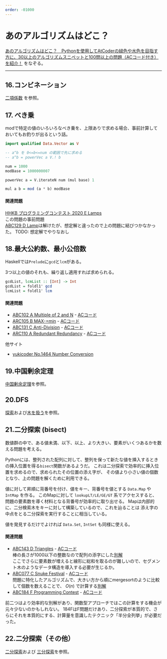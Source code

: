 ```yaml
---
order: -01000
---
```

# あのアルゴリズムはどこ？

[あのアルゴリズムはどこ？　Pythonを使用してAtCoderの緑色や水色を目指す方に、30以上のアルゴリズムスニペットと100問以上の問題（ACコード付き）を紹介！](https://qiita.com/H20/items/1a066e242815961cd043)
をなぞる。

<hr/>


## 16.コンビネーション

[二項係数](../ad/math/combination/) を参照。

## 17. べき乗

modで特定の値のいろいろなべき乗を、上限ありで求める場合、事前計算しておいてもお釣りが出るという話。

```haskell
import qualified Data.Vector as V

-- a^b を 0<=b<=num の範囲で先に求める
-- a^b = powerVec a V.! b

num = 1000
modBase = 1000000007

powerVec a = V.iterateN num (mul base) 1

mul a b = mod (a * b) modBase
```

#### 関連問題

[HHKB プログラミングコンテスト 2020 E Lamps](https://atcoder.jp/contests/hhkb2020/tasks/hhkb2020_e)  
この問題の事前問題  
[ABC129 D Lamp](https://atcoder.jp/contests/abc129/tasks/abc129_d)は解けたが、想定解と違ったので上の問題に結びつかなかった。
TODO: 想定解でやりなおし

## 18.最大公約数、最小公倍数

Haskellでは`Prelude`に`gcd`と`lcm`がある。

3つ以上の値のそれも、繰り返し適用すれば求められる。

```haskell
gcdList, lcmList :: [Int] -> Int
gcdList = foldl1' gcd
lcmList = foldl1' lcm
```

#### 関連問題

- [ABC102 A Multiple of 2 and N](https://atcoder.jp/contests/abc102/tasks/abc102_a) - [ACコード](https://atcoder.jp/contests/abc102/submissions/22946229)
- [ARC105 B MAX-=min](https://atcoder.jp/contests/arc105/tasks/arc105_b) - [ACコード](https://atcoder.jp/contests/arc105/submissions/22946285)
- [ABC131 C Anti-Division](https://atcoder.jp/contests/abc131/tasks/abc131_c) - [ACコード](https://atcoder.jp/contests/abc131/submissions/22946480)
- [ARC110 A Redundant Redundancy](https://atcoder.jp/contests/arc110/tasks/arc110_a) - [ACコード](https://atcoder.jp/contests/arc110/submissions/22946589)

他サイト
- [yukicoder No.1464 Number Conversion](https://yukicoder.me/problems/no/1464)

## 19.中国剰余定理

[中国剰余定理](../ad/math/crt/)を参照。

## 20.DFS

[探索](../snippets/search/search/)および[木を扱う](../snippets/search/tree/)を参照。

## 21.二分探索 (bisect)

数値群の中で、ある値未満、以下、以上、より大きい、要素がいくつあるかを数える問題を考える。

Pythonには、整列された配列に対して、整列を保って新たな値を挿入するときの挿入位置を得る`bisect`関数があるようだ。
これは二分探索で効率的に挿入位置を求めるので、求められたその位置の添え字が、
その値より小さい値の個数となり、上の問題を解くために利用できる。

値に対して昇順に背番号を付け、値をキー、背番号を値とする `Data.Map` や `IntMap` を作る。
このMapに対して `lookupLT/LE/GE/GT` 系でアクセスすると、
問題の要素数を導く材料となる背番号が効率的に取り出せる。
Mapは内部的に、二分検索木をキーに対して構築しているので、これを辿ることは
添え字の中点をとる二分探索を実行することに相当している。

値を発見するだけでよければ `Data.Set`, `IntSet` も同様に使える。

#### 関連問題

- [ABC143 D Triangles](https://atcoder.jp/contests/abc143/tasks/abc143_d) - [ACコード](https://atcoder.jp/contests/abc143/submissions/28779419)  
棒の長さが1000以下の整数なので配列の添字にした[別解](https://atcoder.jp/contests/abc143/submissions/14003171)  
ここでさらに要素数が増えると線形に総和を取るのが難しいので、セグメント木のようなデータ構造を導入する必要が生じるか。
- [ABC077 C Snuke Festival](https://atcoder.jp/contests/abc077/tasks/arc084_a) - [ACコード](https://atcoder.jp/contests/abc077/submissions/28791823)  
問題に特化したアルゴリズムで、大きい方から順にmergesortのように比較して個数を数えることで、 $O(n)$ で計算する[別解](https://atcoder.jp/contests/abc077/submissions/28780649)
- [ABC184 F Programming Contest](https://atcoder.jp/contests/abc184/tasks/abc184_f) - [ACコード](https://atcoder.jp/contests/abc184/submissions/28792499)

前二つはより効率的な別解があり、関数型アプローチではこの計算をする機会が元々少ないのかもしれない。
184FはF問題だけあり、二分探索が本質的で、さらにそれを本質的にする、計算量を意識したテクニック「半分全列挙」が必要だった。

## 22.二分探索（その他）

[二分探索](/snippets/search/binary-search/)および
[三分探索](/snippets/search/ternary-search/)を参照。
